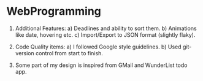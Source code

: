 WebProgramming
==============
1) Additional Features:
   a) Deadlines and ability to sort them.
   b) Animations like date, hovering etc.
   c) Import/Export to JSON format (slightly flaky).

2) Code Quality items:
   a) I followed Google style guidelines.
   b) Used git-version control from start to finish.

3) Some part of my design is inspired from GMail and WunderList todo app.

